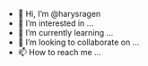 - 👋 Hi, I’m @harysragen
- 👀 I’m interested in ...
- 🌱 I’m currently learning ...
- 💞️ I’m looking to collaborate on ...
- 📫 How to reach me ...

<!---
harysragen/harysragen is a ✨ special ✨ repository because its `README.md` (this file) appears on your GitHub profile.
You can click the Preview link to take a look at your changes.
--->
